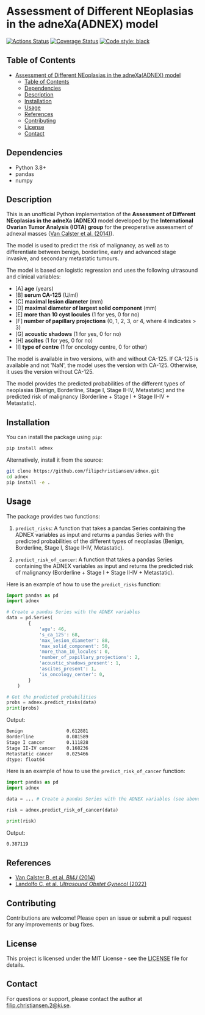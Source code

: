 # Assessment of Different NEoplasias in the adneXa(ADNEX) model

<a href="https://github.com/psf/black/actions"><img alt="Actions Status" src="https://github.com/psf/black/workflows/Test/badge.svg"></a>
<a href="https://coveralls.io/github/psf/black?branch=main"><img alt="Coverage Status" src="https://s3.amazonaws.com/assets.coveralls.io/badges/coveralls_100.svg"></a>
<a href="https://github.com/psf/black"><img alt="Code style: black" src="https://img.shields.io/badge/code%20style-black-000000.svg"></a>

## Table of Contents

- [Assessment of Different NEoplasias in the adneXa(ADNEX) model](#assessment-of-different-neoplasias-in-the-adnexaadnex-model)
  - [Table of Contents](#table-of-contents)
  - [Dependencies](#dependencies)
  - [Description](#description)
  - [Installation](#installation)
  - [Usage](#usage)
  - [References](#references)
  - [Contributing](#contributing)
  - [License](#license)
  - [Contact](#contact)

## Dependencies

- Python 3.8+
- pandas
- numpy

## Description

This is an unofficial Python implementation of the **Assessment of Different NEoplasias in the adneXa (ADNEX)** model developed by the **International Ovarian Tumor Analysis (IOTA) group** for the preoperative assessment of adnexal masses ([Van Calster et al. (2014)](https://doi.org/10.1136/bmj.g5920)).

The model is used to predict the risk of malignancy, as well as to differentiate between benign, borderline, early and advanced stage invasive, and secondary metastatic tumours.

The model is based on logistic regression and uses the following ultrasound and clinical variables:

- [A] **age** (years)
- [B] **serum CA-125** (U/ml)
- [C] **maximal lesion diameter** (mm)
- [D] **maximal diameter of largest solid component** (mm)
- [E] **more than 10 cyst locules** (1 for yes, 0 for no)
- [F] **number of papillary projections** (0, 1, 2, 3, or 4, where 4 indicates > 3)
- [G] **acoustic shadows** (1 for yes, 0 for no)
- [H] **ascites** (1 for yes, 0 for no)
- [I] **type of centre** (1 for oncology centre, 0 for other)

The model is available in two versions, with and without CA-125. If CA-125 is available and not 'NaN', the model uses the version with CA-125. Otherwise, it uses the version without CA-125.

The model provides the predicted probabilities of the different types of neoplasias (Benign, Borderline, Stage I, Stage II-IV, Metastatic) and the predicted risk of malignancy (Borderline + Stage I + Stage II-IV + Metastatic).

## Installation

You can install the package using `pip`:

```bash
pip install adnex
```

Alternatively, install it from the source:

```bash
git clone https://github.com/filipchristiansen/adnex.git
cd adnex
pip install -e .
```

## Usage

The package provides two functions:

1. `predict_risks`: A function that takes a pandas Series containing the ADNEX variables as input and returns a pandas Series with the predicted probabilities of the different types of neoplasias (Benign, Borderline, Stage I, Stage II-IV, Metastatic).

2. `predict_risk_of_cancer`: A function that takes a pandas Series containing the ADNEX variables as input and returns the predicted risk of malignancy (Borderline + Stage I + Stage II-IV + Metastatic).

Here is an example of how to use the `predict_risks` function:

```python
import pandas as pd
import adnex

# Create a pandas Series with the ADNEX variables
data = pd.Series(
        {
            'age': 46,
            's_ca_125': 68,
            'max_lesion_diameter': 88,
            'max_solid_component': 50,
            'more_than_10_locules': 0,
            'number_of_papillary_projections': 2,
            'acoustic_shadows_present': 1,
            'ascites_present': 1,
            'is_oncology_center': 0,
        }
    )

# Get the predicted probabilities
probs = adnex.predict_risks(data)
print(probs)
```

Output:

``` bash
Benign                0.612881
Borderline            0.081589
Stage I cancer        0.111828
Stage II-IV cancer    0.168236
Metastatic cancer     0.025466
dtype: float64
```

Here is an example of how to use the `predict_risk_of_cancer` function:

```python
import pandas as pd
import adnex

data = ... # Create a pandas Series with the ADNEX variables (see above)

risk = adnex.predict_risk_of_cancer(data)

print(risk)
```

Output:

```bash
0.387119
```

## References

- [Van Calster B, et al. *BMJ* (2014)](https://doi.org/10.1136/bmj.g5920)
- [Landolfo C, et al. *Ultrasound Obstet Gynecol* (2022)](https://doi.org/10.1002/uog.26080)

## Contributing

Contributions are welcome! Please open an issue or submit a pull request for any improvements or bug fixes.

## License

This project is licensed under the MIT License - see the [LICENSE](LICENSE) file for details.

## Contact

For questions or support, please contact the author at [filip.christiansen.2@ki.se](mailto:filip.christiansen.2@ki.se).

